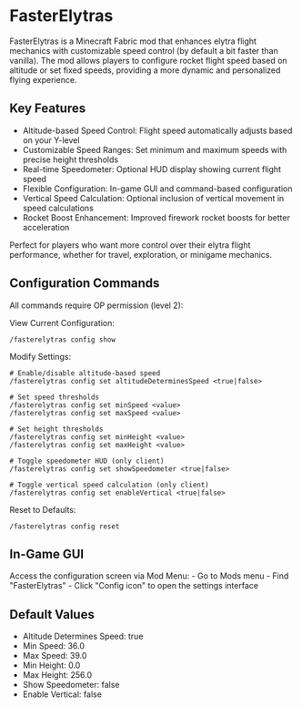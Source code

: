 FasterElytras
=============

FasterElytras is a Minecraft Fabric mod that enhances elytra flight mechanics 
with customizable speed control (by default a bit faster than vanilla). The mod allows players to configure rocket flight 
speed based on altitude or set fixed speeds, providing a more dynamic and 
personalized flying experience.


Key Features
------------

- Altitude-based Speed Control: Flight speed automatically adjusts based on your Y-level
- Customizable Speed Ranges: Set minimum and maximum speeds with precise height thresholds
- Real-time Speedometer: Optional HUD display showing current flight speed
- Flexible Configuration: In-game GUI and command-based configuration
- Vertical Speed Calculation: Optional inclusion of vertical movement in speed calculations
- Rocket Boost Enhancement: Improved firework rocket boosts for better acceleration

Perfect for players who want more control over their elytra flight performance, 
whether for travel, exploration, or minigame mechanics.


Configuration Commands
----------------------

All commands require OP permission (level 2):

View Current Configuration:

    /fasterelytras config show

Modify Settings:

    # Enable/disable altitude-based speed
    /fasterelytras config set altitudeDeterminesSpeed <true|false>

    # Set speed thresholds
    /fasterelytras config set minSpeed <value>
    /fasterelytras config set maxSpeed <value>

    # Set height thresholds
    /fasterelytras config set minHeight <value>
    /fasterelytras config set maxHeight <value>

    # Toggle speedometer HUD (only client)
    /fasterelytras config set showSpeedometer <true|false>

    # Toggle vertical speed calculation (only client)
    /fasterelytras config set enableVertical <true|false>

Reset to Defaults:

    /fasterelytras config reset


In-Game GUI
-----------

Access the configuration screen via Mod Menu:
    - Go to Mods menu
    - Find "FasterElytras"
    - Click "Config icon" to open the settings interface


Default Values
--------------

- Altitude Determines Speed: true
- Min Speed: 36.0
- Max Speed: 39.0
- Min Height: 0.0
- Max Height: 256.0
- Show Speedometer: false
- Enable Vertical: false

